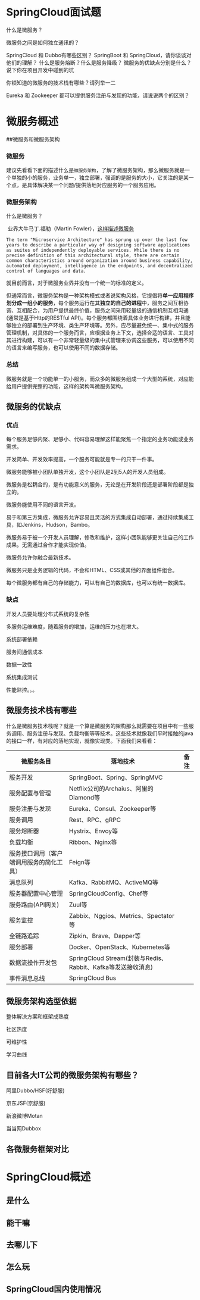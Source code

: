 

# SpringCloud面试题

什么是微服务？

微服务之间是如何独立通讯的？

SpringCloud 和 Dubbo有哪些区别？
SpringBoot 和 SpringCloud，请你谈谈对他们的理解？
什么是服务熔断？什么是服务降级？
微服务的优缺点分别是什么？说下你在项目开发中碰到的坑

你锁知道的微服务的技术栈有哪些？请列举一二

Eureka 和 Zookeeper 都可以提供服务注册与发现的功能，请说说两个的区别？

# 微服务概述

##微服务和微服务架构

### 微服务

建议先看看下面的描述什么是`微服务架构`，了解了微服务架构，那么微服务就是一个单独的小的服务，业务单一，独立部署，强调的是服务的大小，它关注的是某一个点，是具体解决某一个问题/提供落地对应服务的一个服务应用。

### 微服务架构

什么是微服务？

​	业界大牛马丁.福勒（Martin Fowler），[这样描述微服务](](https://martinfowler.com/articles/microservices.html))

```
The term "Microservice Architecture" has sprung up over the last few years to describe a particular way of designing software applications as suites of independently deployable services. While there is no precise definition of this architectural style, there are certain common characteristics around organization around business capability, automated deployment, intelligence in the endpoints, and decentralized control of languages and data.
```



就目前而言，对于微服务业界并没有一个统一的标准的定义。

但通常而言，微服务架构是一种架构模式或者说架构风格，它提倡将**单一应用程序划分成一组小的服务**，每个服务运行在其**独立的自己的进程**中，服务之间互相协调、互相配合，为用户提供最终价值，服务之间采用轻量级的通信机制互相沟通(通常是基于Http的RESTful API)。每个服务都围绕着具体业务进行构建，并且能够独立的部署到生产环境、类生产环境等。另外，应尽量避免统一、集中式的服务管理机制，对具体的一个服务而言，应根据业务上下文，选择合适的语言、工具对其进行构建，可以有一个非常轻量级的集中式管理来协调这些服务，可以使用不同的语言来编写服务，也可以使用不同的数据存储。

### 总结

微服务就是一个功能单一的小服务，而众多的微服务组成一个大型的系统，对应能给用户提供完整的功能，这样的架构叫微服务架构。

## 微服务的优缺点

### 优点

每个服务足够内聚、足够小、代码容易理解这样能聚焦一个指定的业务功能或业务需求。

开发简单、开发效率提高，一个服务可能就是专一的只干一件事。

微服务能够被小团队单独开发，这个小团队是2到5人的开发人员组成。

微服务是松耦合的，是有功能意义的服务，无论是在开发阶段还是部署阶段都是独立的。

微服务能使用不同的语言开发。

易于和第三方集成，微服务允许容易且灵活的方式集成自动部署，通过持续集成工具，如Jenkins，Hudson，Bambo。

微服务易于被一个开发人员理解，修改和维护，这样小团队能够更关注自己的工作成果。无需通过合作才能实现价值。

微服务允许你融合最新技术。

微服务只是业务逻辑的代码，不会和HTML、CSS或其他的界面组件组合。

每个微服务都有自己的存储能力，可以有自己的数据库，也可以有统一数据库。

### 缺点

开发人员要处理分布式系统的复杂性

多服务运维难度，随着服务的增加，运维的压力也在增大。

系统部署依赖

服务间通信成本

数据一致性

系统集成测试

性能监控。。。

## 微服务技术栈有哪些

什么是微服务技术栈呢？就是一个算是微服务的架构那么就需要在项目中有一些服务调用、服务注册与发现、负载均衡等等技术。这些技术就像我们平时接触的java的接口一样，有对应的落地实现，就像实现类。下面我们来看看：

| 微服务条目                | 落地技术                                     | 备注   |
| -------------------- | ---------------------------------------- | ---- |
| 服务开发                 | SpringBoot、Spring、SpringMVC              |      |
| 服务配置与管理              | Netflix公司的Archaius、阿里的Diamond等           |      |
| 服务注册与发现              | Eureka、Consul、Zookeeper等                 |      |
| 服务调用                 | Rest、RPC、gRPC                            |      |
| 服务熔断器                | Hystrix、Envoy等                           |      |
| 负载均衡                 | Ribbon、Nginx等                            |      |
| 服务接口调用（客户端调用服务的简化工具） | Feign等                                   |      |
| 消息队列                 | Kafka、RabbitMQ、ActiveMQ等                 |      |
| 服务器配置中心管理            | SpringCloudConfig、Chef等                  |      |
| 服务路由(API网关)          | Zuul等                                    |      |
| 服务监控                 | Zabbix、Nggios、Metrics、Spectator等         |      |
| 全链路追踪                | Zipkin、Brave、Dapper等                     |      |
| 服务部署                 | Docker、OpenStack、Kubernetes等             |      |
| 数据流操作开发包             | SpringCloud Stream(封装与Redis、Rabbit、Kafka等发送接收消息) |      |
| 事件消息总线               | SpringCloud Bus                          |      |

## 微服务架构选型依据

整体解决方案和框架成熟度

社区热度

可维护性

学习曲线

## 目前各大IT公司的微服务架构有哪些？

阿里Dubbo/HSF(好舒服)

京东JSF(京舒服)

新浪微博Motan

当当网Dubbox

## 各微服务框架对比

# SpringCloud概述

## 是什么



## 能干嘛

## 去哪儿下

## 怎么玩

## SpringCloud国内使用情况

